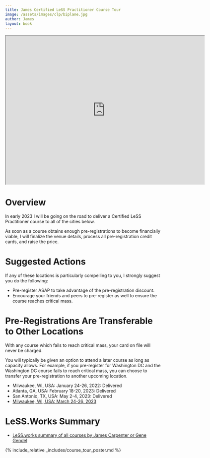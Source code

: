 ```yaml
---
title: James Certified LeSS Practitioner Course Tour
image: /assets/images/clp/biplane.jpg
author: James
layout: book
---
```


<iframe src="https://www.google.com/maps/d/u/1/embed?mid=1nxYLgN5db4bxOI3tqmcH5Zd6_WNwcLU&ehbc=2E312F" width="640" height="480"></iframe>

# Overview

In early 2023 I will be going on the road to deliver a Certified LeSS Practitioner course to all of the cities below.

As soon as a course obtains enough pre-registrations to become financially viable, I will finalize the venue details, process all pre-registration credit cards, and raise the price.

# Suggested Actions

If any of these locations is particularly compelling to you, I strongly suggest you do the following:
* Pre-register ASAP to take advantage of the pre-registration discount.
* Encourage your friends and peers to pre-register as well to ensure the course reaches critical mass.

# Pre-Registrations Are Transferable to Other Locations

With any course which fails to reach critical mass, your card on file will never be charged.

You will typically be given an option to attend a later course as long as capacity allows. For example, if you pre-register for Washington DC and the Washington DC course fails to reach critical mass, you can choose to transfer your pre-registration to another upcoming location.

* Milwaukee, WI, USA: January 24-26, 2022: Delivered
* Atlanta, GA, USA: February 18-20, 2023: Delivered
* San Antonio, TX, USA: May 2-4, 2023: Delivered
* [Milwaukee, WI, USA: March 24-26, 2023]({{site.url}}{{site.baseurl}}/clp/milwaukee_weekend/)


# LeSS.Works Summary

* [LeSS.works summary of all courses by James Carpenter or Gene Gendel](https://less.works/course_filters/jamesandgene-34)

{% include_relative _includes/course_tour_poster.md %}

